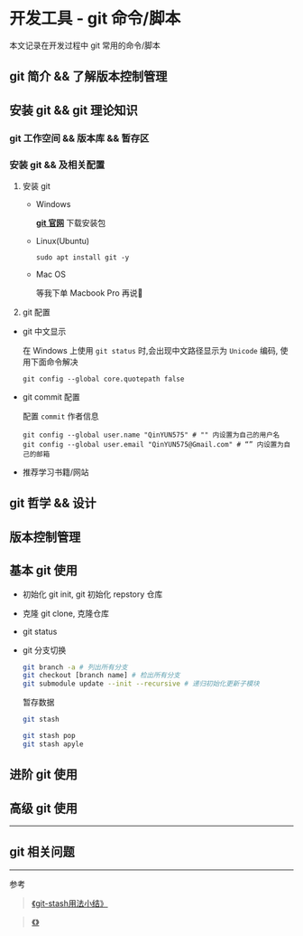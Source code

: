 # 开发工具 - git 命令/脚本

本文记录在开发过程中 git 常用的命令/脚本

## git 简介 && 了解版本控制管理

## 安装 git && git 理论知识

### git 工作空间 && 版本库 && 暂存区

### 安装 git && 及相关配置

1. 安装 git

    - Windows

        [**git 官网**](https://git-scm.com) 下载安装包


    - Linux(Ubuntu)

        ```shell
        sudo apt install git -y
        ```

    - Mac OS

        等我下单 Macbook Pro 再说🤣

2. git 配置

 - git 中文显示

    在 Windows 上使用 `git status` 时,会出现中文路径显示为 `Unicode` 编码, 使用下面命令解决

    ```shell
    git config --global core.quotepath false
    ```

 - git commit 配置

    配置 `commit` 作者信息
    ```shell
    git config --global user.name "QinYUN575" # "" 内设置为自己的用户名
    git config --global user.email "QinYUN575@Gmail.com" # “” 内设置为自己的邮箱
    ```

- 推荐学习书籍/网站

## git 哲学 && 设计

## 版本控制管理

## 基本 git 使用

- 初始化 git init, git 初始化 repstory 仓库

- 克隆 git clone, 克隆仓库

- git status

- git 分支切换

    ```bash
    git branch -a # 列出所有分支
    git checkout [branch name] # 检出所有分支
    git submodule update --init --recursive # 递归初始化更新子模块
    ```

    暂存数据
    ```bash
    git stash
    ```

    ```bash
    git stash pop
    git stash apyle
    ```

## 进阶 git 使用


## 高级 git 使用

---

## git 相关问题


----

参考

> [《git-stash用法小结》](https://www.jianshu.com/p/1c7ecc8d3dfb)

> [《》](https://backlog.com/git-tutorial/cn/intro/intro3_1.html)